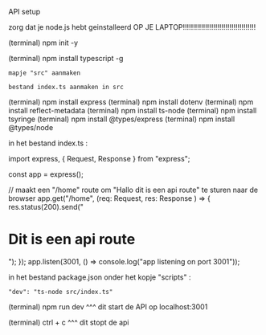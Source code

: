 API setup

zorg dat je node.js hebt geinstalleerd OP JE LAPTOP!!!!!!!!!!!!!!!!!!!!!!!!!!!!!!!!!!!!

(terminal)	npm init -y

(terminal)	npm install typescript -g

	mapje "src" aanmaken

	bestand index.ts aanmaken in src

(terminal)	npm install express
(terminal)	npm install dotenv
(terminal)	npm install reflect-metadata
(terminal)	npm install ts-node
(terminal)	npm install tsyringe
(terminal)	npm install @types/express
(terminal)	npm install @types/node



in het bestand index.ts :  



import express, { Request, Response } from "express";

const app = express();

// maakt een  "/home" route om "Hallo dit is een api route" te sturen naar de browser
app.get("/home", (req: Request, res: Response ) => {
  res.status(200).send("<h1>Dit is een api route</h1>");
});
app.listen(3001, () => console.log("app listening on port 3001"));


in het  bestand package.json onder het kopje "scripts" :

    "dev": "ts-node src/index.ts"


(terminal) npm run dev
^^^ dit start de API op localhost:3001

(terminal) ctrl + c
^^^ dit stopt de api









